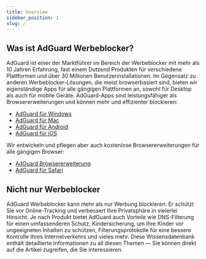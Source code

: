 ```yaml
---
title: Overview
sidebar_position: 1
slug: /
---
```


## Was ist AdGuard Werbeblocker?

AdGuard ist einer der Marktführer im Bereich der Werbeblocker mit mehr als 10 Jahren Erfahrung, fast einem Dutzend Produkten für verschiedene Plattformen und über 30 Millionen Benutzerinstallationen. Im Gegensatz zu anderen Werbeblocker-Lösungen, die meist browserbasiert sind, bieten wir eigenständige Apps für alle gängigen Plattformen an, sowohl für Desktop als auch für mobile Geräte. AdGuard-Apps sind leistungsfähiger als Browsererweiterungen und können mehr und effizienter blockieren:

- [AdGuard für Windows](/adguard-for-windows/features/home-screen)
- [AdGuard für Mac](/adguard-for-mac/overview)
- [AdGuard für Android](/adguard-for-android/overview)
- [AdGuard für iOS](/adguard-for-ios/overview)

Wir entwickeln und pflegen aber auch kostenlose Browsererweiterungen für alle gängigen Browser:

- [AdGuard Browsererweiterung](/adguard-browser-extension/overview)
- [AdGuard für Safari](/adguard-for-safari/features/general)

## Nicht nur Werbeblocker

AdGuard Werbeblocker kann mehr als nur Werbung blockieren. Er schützt Sie vor Online-Tracking und verbessert Ihre Privatsphäre in vielerlei Hinsicht. Je nach Produkt bietet AdGuard auch Vorteile wie DNS-Filterung für einen umfassenderen Schutz, Kindersicherung, um Ihre Kinder vor ungeeigneten Inhalten zu schützen, Filterungsprotokolle für eine bessere Kontrolle Ihres Internetverkehrs und vieles mehr. Diese Wissensdatenbank enthält detaillierte Informationen zu all diesen Themen — Sie können direkt auf die Artikel zugreifen, die Sie interessieren.
